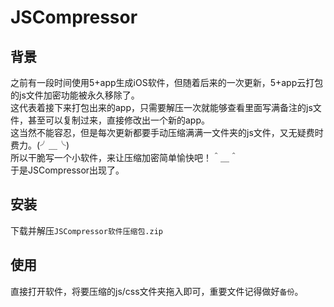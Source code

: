 # JSCompressor
背景
----
之前有一段时间使用5+app生成iOS软件，但随着后来的一次更新，5+app云打包的js文件加密功能被永久移除了。<br>
这代表着接下来打包出来的app，只需要解压一次就能够查看里面写满备注的js文件，甚至可以复制过来，直接修改出一个新的app。<br>
这当然不能容忍，但是每次更新都要手动压缩满满一文件夹的js文件，又无疑费时费力。(╯＿╰)<br>
所以干脆写一个小软件，来让压缩加密简单愉快吧！＾＿＾<br>
于是JSCompressor出现了。

安装
----
下载并解压`JSCompressor软件压缩包.zip`

使用
----
直接打开软件，将要压缩的js/css文件夹拖入即可，重要文件记得做好`备份`。
